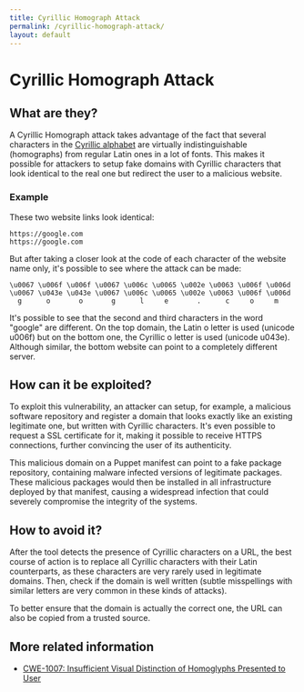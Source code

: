 ```yaml
---
title: Cyrillic Homograph Attack
permalink: /cyrillic-homograph-attack/
layout: default
---
```


# Cyrillic Homograph Attack

## What are they?

A Cyrillic Homograph attack takes advantage of the fact that several characters in the [Cyrillic alphabet](https://www.britannica.com/topic/Cyrillic-alphabet) are virtually indistinguishable (homographs) from regular Latin ones in a lot of fonts. This makes it possible for attackers to setup fake domains with Cyrillic characters that look identical to the real one but redirect the user to a malicious website.

### Example
These two website links look identical:
```
https://google.com
https://gооgle.com
```

But after taking a closer look at the code of each character of the website name only, it's possible to see where the attack can be made:
```
\u0067 \u006f \u006f \u0067 \u006c \u0065 \u002e \u0063 \u006f \u006d
\u0067 \u043e \u043e \u0067 \u006c \u0065 \u002e \u0063 \u006f \u006d
  g      o       o       g      l     e       .      c     o     m
```

It's possible to see that the second and third characters in the word "google" are different. On the top domain, the Latin o letter is used (unicode u006f) but on the bottom one, the Cyrillic о letter is used (unicode u043e). Although similar, the bottom website can point to a completely different server.

## How can it be exploited?

To exploit this vulnerability, an attacker can setup, for example, a malicious software repository and register a domain that looks exactly like an existing legitimate one, but written with Cyrillic characters. It's even possible to request a SSL certificate for it, making it possible to receive HTTPS connections, further  convincing the user of its authenticity.

This malicious domain on a Puppet manifest can point to a fake package repository, containing malware infected versions of legitimate packages. These malicious packages would then be installed in all infrastructure deployed by that manifest, causing a widespread infection that could severely compromise the integrity of the systems.
  
## How to avoid it?

After the tool detects the presence of Cyrillic characters on a URL, the best course of action is to replace all Cyrillic characters with their Latin counterparts, as these characters are very rarely used in legitimate domains.
Then, check if the domain is well written (subtle misspellings with similar letters are very common in these kinds of attacks).

To better ensure that the domain is actually the correct one, the URL can also be copied from a trusted source.

## More related information

* [CWE-1007: Insufficient Visual Distinction of Homoglyphs Presented to User](https://cwe.mitre.org/data/definitions/1007.html)